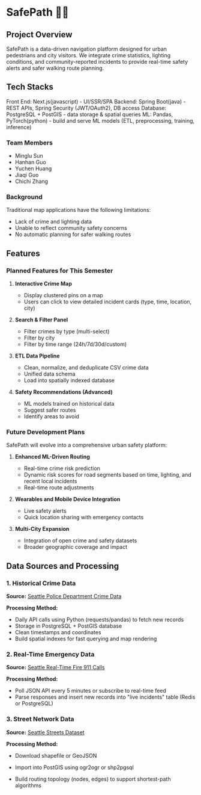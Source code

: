 ﻿# SafePath 🚶‍♂️

## Project Overview
SafePath is a data-driven navigation platform designed for urban pedestrians and city visitors. We integrate crime statistics, lighting conditions, and community-reported incidents to provide real-time safety alerts and safer walking route planning.

## Tech Stacks
Front End: Next.js(javascript)   - UI/SSR/SPA
Backend: Spring Boot(java)       - REST APIs, Spring Security (JWT/OAuth2), DB access
Database: PostgreSQL + PostGIS   - data storage & spatial queries
ML: Pandas, PyTorch(python)      - build and serve ML models (ETL, preprocessing, training, inference)

### Team Members
- Minglu Sun
- Hanhan Guo
- Yuchen Huang
- Jiaqi Guo
- Chichi Zhang

### Background
Traditional map applications have the following limitations:
- Lack of crime and lighting data
- Unable to reflect community safety concerns
- No automatic planning for safer walking routes

## Features

### Planned Features for This Semester
1. **Interactive Crime Map**
   - Display clustered pins on a map
   - Users can click to view detailed incident cards (type, time, location, city)

2. **Search & Filter Panel**
   - Filter crimes by type (multi-select)
   - Filter by city
   - Filter by time range (24h/7d/30d/custom)

3. **ETL Data Pipeline**
   - Clean, normalize, and deduplicate CSV crime data
   - Unified data schema
   - Load into spatially indexed database

4. **Safety Recommendations (Advanced)**
   - ML models trained on historical data
   - Suggest safer routes
   - Identify areas to avoid

### Future Development Plans
SafePath will evolve into a comprehensive urban safety platform:

1. **Enhanced ML-Driven Routing**
   - Real-time crime risk prediction
   - Dynamic risk scores for road segments based on time, lighting, and recent local incidents
   - Real-time route adjustments

2. **Wearables and Mobile Device Integration**
   - Live safety alerts
   - Quick location sharing with emergency contacts

3. **Multi-City Expansion**
   - Integration of open crime and safety datasets
   - Broader geographic coverage and impact

## Data Sources and Processing

### 1. Historical Crime Data
**Source:** [Seattle Police Department Crime Data](https://data.seattle.gov/Public-Safety/SPD-Crime-Data-2008-Present/tazs-3rd5/about_data)

**Processing Method:**
- Daily API calls using Python (requests/pandas) to fetch new records
- Storage in PostgreSQL + PostGIS database
- Clean timestamps and coordinates
- Build spatial indexes for fast querying and map rendering

### 2. Real-Time Emergency Data
**Source:** [Seattle Real-Time Fire 911 Calls](https://data.seattle.gov/Public-Safety/Seattle-Real-Time-Fire-911-Calls/kzjm-xkqj/about_data)

**Processing Method:**
- Poll JSON API every 5 minutes or subscribe to real-time feed
- Parse responses and insert new records into "live incidents" table (Redis or PostgreSQL)

### 3. Street Network Data
**Source:** [Seattle Streets Dataset](https://data-seattlecitygis.opendata.arcgis.com/datasets/SeattleCityGIS::seattle-streets/about)

**Processing Method:**
- Download shapefile or GeoJSON
- Import into PostGIS using ogr2ogr or shp2pgsql

- Build routing topology (nodes, edges) to support shortest-path algorithms
